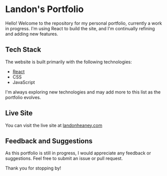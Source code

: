 # Landon's Portfolio

Hello! Welcome to the repository for my personal portfolio, currently a work in progress. I'm using React to build the site, and I'm continually refining and adding new features.

## Tech Stack

The website is built primarily with the following technologies:

- [React](https://reactjs.org/)
- CSS
- JavaScript

I'm always exploring new technologies and may add more to this list as the portfolio evolves.

## Live Site

You can visit the live site at [landonheaney.com](https://www.landonheaney.com)

## Feedback and Suggestions

As this portfolio is still in progress, I would appreciate any feedback or suggestions. Feel free to submit an issue or pull request.

Thank you for stopping by!
